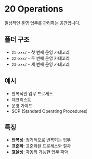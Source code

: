 # 20 Operations

일상적인 운영 업무를 관리하는 공간입니다.

## 폴더 구조

- `21-xxx/` - 첫 번째 운영 카테고리
- `22-xxx/` - 두 번째 운영 카테고리
- `23-xxx/` - 세 번째 운영 카테고리

## 예시

- 반복적인 업무 프로세스
- 체크리스트
- 운영 가이드
- SOP (Standard Operating Procedures)

## 특징

- **반복성**: 정기적으로 반복되는 업무
- **표준화**: 표준화된 프로세스와 절차
- **효율성**: 자동화 가능한 업무 파악
